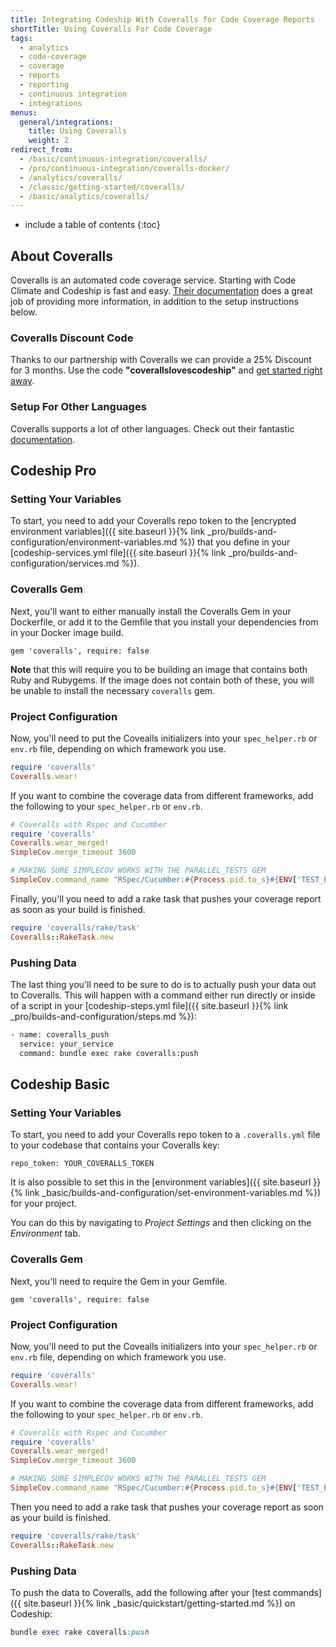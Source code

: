 ```yaml
---
title: Integrating Codeship With Coveralls for Code Coverage Reports
shortTitle: Using Coveralls For Code Coverage
tags:
  - analytics
  - code-coverage
  - coverage
  - reports
  - reporting
  - continuous integration
  - integrations
menus:
  general/integrations:
    title: Using Coveralls
    weight: 2
redirect_from:
  - /basic/continuous-integration/coveralls/
  - /pro/continuous-integration/coveralls-docker/
  - /analytics/coveralls/
  - /classic/getting-started/coveralls/
  - /basic/analytics/coveralls/
---
```


* include a table of contents
{:toc}

## About Coveralls

Coveralls is an automated code coverage service. Starting with Code Climate and Codeship is fast and easy. [Their documentation](https://coveralls.zendesk.com/hc/en-us/categories/200131159-Documentation) does a great job of providing more information, in addition to the setup instructions below.

### Coveralls Discount Code

Thanks to our partnership with Coveralls we can provide a 25% Discount for 3 months. Use the code **"coverallslovescodeship"** and [get started right away](https://coveralls.io/).

### Setup For Other Languages

Coveralls supports a lot of other languages. Check out their fantastic [documentation](https://coveralls.io/docs/supported_continuous_integration).

## Codeship Pro

### Setting Your Variables

To start, you need to add your Coveralls repo token to the [encrypted environment variables]({{ site.baseurl }}{% link _pro/builds-and-configuration/environment-variables.md %}) that you define in your [codeship-services.yml file]({{ site.baseurl }}{% link _pro/builds-and-configuration/services.md %}).

### Coveralls Gem

Next, you'll want to either manually install the Coveralls Gem in your Dockerfile, or add it to the Gemfile that you install your dependencies from in your Docker image build.

```
gem 'coveralls', require: false
```

**Note** that this will require you to be building an image that contains both Ruby and Rubygems. If the image does not contain both of these, you will be unable to install the necessary `coveralls` gem.

### Project Configuration

Now, you'll need to put the Covealls initializers into your `spec_helper.rb` or `env.rb` file, depending on which framework you use.

```ruby
require 'coveralls'
Coveralls.wear!
```

If you want to combine the coverage data from different frameworks, add the following to your `spec_helper.rb` or `env.rb`.

```ruby
# Coveralls with Rspec and Cucumber
require 'coveralls'
Coveralls.wear_merged!
SimpleCov.merge_timeout 3600

# MAKING SURE SIMPLECOV WORKS WITH THE PARALLEL_TESTS GEM
SimpleCov.command_name "RSpec/Cucumber:#{Process.pid.to_s}#{ENV['TEST_ENV_NUMBER']}"
```

Finally, you'll you need to add a rake task that pushes your coverage report as soon as your build is finished.

```ruby
require 'coveralls/rake/task'
Coveralls::RakeTask.new
```

### Pushing Data

The last thing you'll need to be sure to do is to actually push your data out to Coveralls. This will happen with a command either run directly or inside of a script in your [codeship-steps.yml file]({{ site.baseurl }}{% link _pro/builds-and-configuration/steps.md %}):


```bash
- name: coveralls_push
  service: your_service
  command: bundle exec rake coveralls:push
```

## Codeship Basic

### Setting Your Variables

To start, you need to add your Coveralls repo token to a `.coveralls.yml` file to your codebase that contains your Coveralls key:

```
repo_token: YOUR_COVERALLS_TOKEN
```

It is also possible to set this in the [environment variables]({{ site.baseurl }}{% link _basic/builds-and-configuration/set-environment-variables.md %}) for your project.

You can do this by navigating to _Project Settings_ and then clicking on the _Environment_ tab.

### Coveralls Gem

Next, you'll need to require the Gem in your Gemfile.

```
gem 'coveralls', require: false
```

### Project Configuration

Now, you'll need to put the Covealls initializers into your `spec_helper.rb` or `env.rb` file, depending on which framework you use.

```ruby
require 'coveralls'
Coveralls.wear!
```

If you want to combine the coverage data from different frameworks, add the following to your `spec_helper.rb` or `env.rb`.

```ruby
# Coveralls with Rspec and Cucumber
require 'coveralls'
Coveralls.wear_merged!
SimpleCov.merge_timeout 3600

# MAKING SURE SIMPLECOV WORKS WITH THE PARALLEL_TESTS GEM
SimpleCov.command_name "RSpec/Cucumber:#{Process.pid.to_s}#{ENV['TEST_ENV_NUMBER']}"
```

Then you need to add a rake task that pushes your coverage report as soon as your build is finished.

```ruby
require 'coveralls/rake/task'
Coveralls::RakeTask.new
```

### Pushing Data

To push the data to Coveralls, add the following after your [test commands]({{ site.baseurl }}{% link _basic/quickstart/getting-started.md %}) on Codeship:

```ruby
bundle exec rake coveralls:push
```

